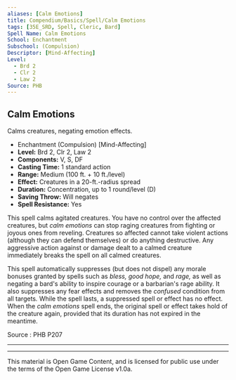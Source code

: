 ```yaml
---
aliases: [Calm Emotions]
title: Compendium/Basics/Spell/Calm Emotions
tags: [35E_SRD, Spell, Cleric, Bard]
Spell Name: Calm Emotions
School: Enchantment
Subschool: (Compulsion)
Descriptor: [Mind-Affecting]
Level:
  - Brd 2
  - Clr 2
  - Law 2
Source: PHB
---
```



## Calm Emotions

Calms creatures, negating emotion effects.

*   Enchantment (Compulsion) [Mind-Affecting]
*   **Level:** Brd 2, Clr 2, Law 2
*   **Components:** V, S, DF
*   **Casting Time:** 1 standard action
*   **Range:** Medium (100 ft. + 10 ft./level)
*   **Effect:** Creatures in a 20-ft.-radius spread
*   **Duration:** Concentration, up to 1 round/level (D)
*   **Saving Throw:** Will negates
*   **Spell Resistance:** Yes

<p>This spell calms agitated creatures. You have no control over the affected creatures, but <i>calm emotions</i> can stop raging creatures from fighting or joyous ones from reveling. Creatures so affected cannot take violent actions (although they can defend themselves) or do anything destructive. Any aggressive action against or damage dealt to a calmed creature immediately breaks the spell on all calmed creatures.</p><p>This spell automatically suppresses (but does not dispel) any morale bonuses granted by spells such as <i>bless, good hope,</i> and <i>rage,</i> as well as negating a bard's ability to inspire courage or a barbarian's rage ability. It also suppresses any fear effects and removes the <i>confused</i> condition from all targets<i>.</i> While the spell lasts, a suppressed spell or effect has no effect. When the <i>calm emotions</i> spell ends, the original spell or effect takes hold of the creature again, provided that its duration has not expired in the meantime.</p>

Source : PHB P207

---

---

This material is Open Game Content, and is licensed for public use under
the terms of the Open Game License v1.0a.
